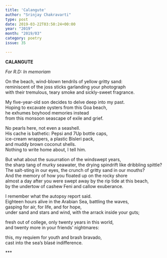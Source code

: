 ```yaml
---
title: 'Calangute'
author: "Srinjay Chakravarti"
type: post
date: 2019-03-22T03:50:24+00:00
year: "2019"
month: "2019/03"
category: poetry
issue: 35

---
```

**CALANGUTE**

_For R.D: In memoriam_

On the beach, wind-blown tendrils of yellow gritty sand:  
reminiscent of the joss sticks garlanding your photograph  
with their tremulous, teary smoke and sickly-sweet fragrance.

My five-year-old son decides to delve deep into my past.  
Hoping to excavate oysters from this Goa beach,  
he exhumes boyhood memories instead  
from this monsoon seascape of exile and grief.

No pearls here, not even a seashell.  
His cache is bathetic: Pepsi and 7Up bottle caps,  
ice-cream wrappers, a plastic Bisleri pack,  
and muddy brown coconut shells.  
Nothing to write home about, I tell him.

But what about the susurration of the windswept years,  
the sharp tang of murky seawater, the drying spindrift like dribbling spittle?  
The salt-sting in our eyes, the crunch of gritty sand in our mouths?  
And the memory of how you floated up on the rocky shore  
almost a day after you were swept away by the rip tide at this beach,  
by the undertow of cashew Feni and callow exuberance.

I remember what the autopsy report said.  
Eighteen hours alive in the Arabian Sea, battling the waves,  
gasping for air, for life, and for hope,  
under sand and stars and wind, with the arrack inside your guts;

fresh out of college, only twenty years in this world,  
and twenty more in your friends’ nightmares:

this, my requiem for youth and brash bravado,  
cast into the sea’s blasé indifference.

\***
